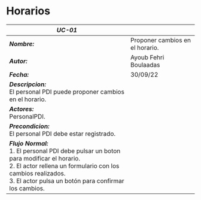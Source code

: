 # Horarios

| ***UC-01*** |  |
| --- | --- |
| ***Nombre:***  | Proponer cambios en el horario. |
| ***Autor:***  | Ayoub Fehri Boulaadas |
| ***Fecha:***  | 30/09/22 |
| ***Descripcion:*** <br> El personal PDI puede proponer cambios en el horario. |
| ***Actores:***  <br>  PersonalPDI. |
| ***Precondicion:***  <br>  El personal PDI debe estar registrado. |
| ***Flujo Normal:***  <br>  1. El personal PDI debe pulsar un boton para modificar el horario. <br> 2. El actor rellena un formulario con los cambios realizados. <br> 3. El actor pulsa un botón para confirmar los cambios. |



